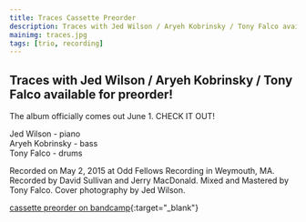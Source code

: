 ```yaml
---
title: Traces Cassette Preorder
description: Traces with Jed Wilson / Aryeh Kobrinsky / Tony Falco available for preorder!
mainimg: traces.jpg
tags: [trio, recording]
---
```

## Traces with Jed Wilson / Aryeh Kobrinsky / Tony Falco available for preorder!

The album officially comes out June 1. CHECK IT OUT! 

Jed Wilson - piano  
Aryeh Kobrinsky - bass  
Tony Falco - drums 

Recorded on May 2, 2015 at Odd Fellows Recording in Weymouth, MA. Recorded by David Sullivan and Jerry MacDonald. Mixed and Mastered by Tony Falco. Cover photography by Jed Wilson.

[cassette preorder on bandcamp](https://tonyfalco.bandcamp.com/album/traces){:target="_blank"}